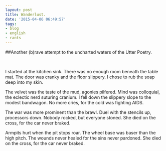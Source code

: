 ```yaml
---
layout: post
title: Wanderlust.
date: '2015-04-06 06:49:57'
tags:
- blog
- english
- rants
---
```



##Another (b)rave attempt to the uncharted waters of the Utter Poetry.

<br>

I started at the kitchen sink.
There was no enough room beneath the table mat.
The door was cranky and the floor slippery.
I chose to rub the soap deep into my skin.

The velvet was the taste of the mud, agonies pilfered. 
Mind was colloquial, the eclectic nerd suturing cranium.
I fell down the  slippery slope to the modest bandwagon.
No more cries, for the cold was fighting AIDS.

The war was more prominent than the brawl.
Duel with the stencils up, processors down.
Nobody rocked, but everyone stoned.
She died on the cross, for the car never braked.

Armpits hurt when the pit stops roar.
The wheel base was baser than the high pitch. 
The wounds never healed for the sins never pardoned.
She died on the cross, for the car never braked.